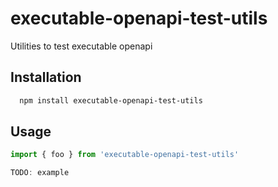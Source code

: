 # executable-openapi-test-utils

Utilities to test executable openapi


## Installation 

```bash 
  npm install executable-openapi-test-utils
```
    
## Usage

```ts
import { foo } from 'executable-openapi-test-utils'

TODO: example
```
